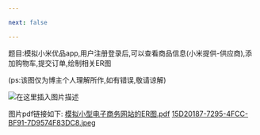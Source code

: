 ```yaml
---

next: false

---
```




<BlogInfo id="1000"/>

题目:模拟小米优品app,用户注册登录后,可以查看商品信息(小米提供-供应商),添加购物车,提交订单,绘制相关ER图

(ps:该图仅为博主个人理解所作,如有错误,敬请谅解)

![在这里插入图片描述](https://img-blog.csdnimg.cn/84d9d0e22b1143c99a77683d3acb0ea0.png?x-oss-process=image/watermark,type_ZHJvaWRzYW5zZmFsbGJhY2s,shadow_50,text_Q1NETiBAbGl0dGxl5Lqu772e,size_20,color_FFFFFF,t_70,g_se,x_16#pic_center)



图片pdf链接如下:
[模拟小型电子商务网站的ER图.pdf](../media/file/2021/09/03/模拟小型电子商务网站的ER图.pdf)
[15D20187-7295-4FCC-BF91-7D9574F83DC8.jpeg](../media/file/2021/09/08/15D20187-7295-4FCC-BF91-7D9574F83DC8.jpeg)





<ActionBox />
